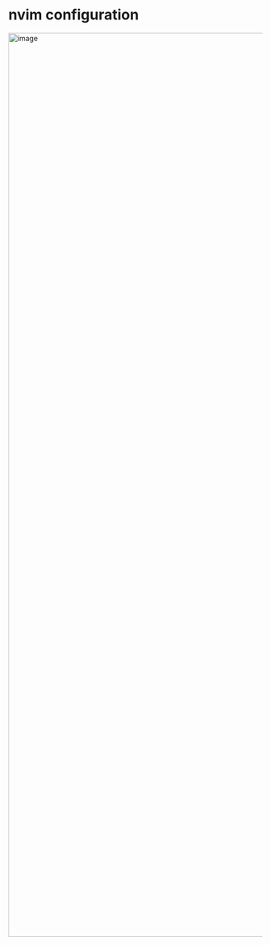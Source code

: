 # nvim configuration
<img width="1792" alt="image" src="https://github.com/gwang111/nvim/assets/38331932/1bfac729-ddb2-4fe7-9f90-22aa646600c8">

